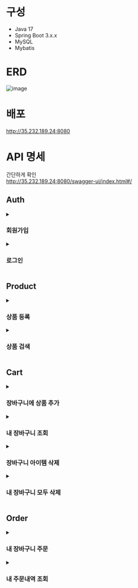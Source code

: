 # 구성
- Java 17
- Spring Boot 3.x.x
- MySQL
- Mybatis

# ERD
![image](https://github.com/ktk8916/shopping/assets/71807768/4c3e4c34-16a5-4f84-b73b-4bb2c1fefb9e)


# 배포
http://35.232.189.24:8080

# API 명세
간단하게 확인  
http://35.232.189.24:8080/swagger-ui/index.html#/

## Auth

<details>
  <summary><h3>회원가입</h3></summary>


```bash
curl -X POST http://35.232.189.24:8080/api/v1/auth/signup \
  -H 'Content-Type: application/json' \
  -d '{
    "username": "username",
    "password": "password",
    "nickname": "nickname"
  }'
```

**헤더 파라미터:**

| 파라미터      | 타입    | 필수여부 | 설명               |
|--------------|--------|----------|--------------------|
| Content-Type | String | 필수     | application/json  |

**바디 파라미터:**

| 파라미터  | 타입   | 필수여부 | 설명     |
|----------|--------|----------|----------|
| username | String | 필수     | 사용자 ID |
| password | String | 필수     | 비밀번호  |
| nickname | String | 필수     | 닉네임    |

**응답:**

```json
201
{
  "accessToken": "string"
}
```

- `accessToken`: 액세스 토큰

</details>


<details>
  <summary><h3>로그인</h3></summary>

```bash
curl -X POST http://35.232.189.24:8080/api/v1/auth/login \
  -H 'Content-Type: application/json' \
  -d '{
    "username": "username",
    "password": "password"
  }'
```

**헤더 파라미터:**

| 파라미터      | 타입    | 필수여부 | 설명               |
|--------------|--------|----------|--------------------|
| Content-Type | String | 필수     | application/json  |

**바디 파라미터:**

| 파라미터  | 타입   | 필수여부 | 설명     |
|----------|--------|----------|----------|
| username | String | 필수     | 사용자 ID |
| password | String | 필수     | 비밀번호  |

**응답:**

```json
200
{
  "accessToken": "string"
}
```
**응답 필드:**

- `accessToken`: 액세스 토큰


</details>

## Product


<details>
  <summary><h3>상품 등록</h3></summary>

```bash
curl -X POST http://35.232.189.24:8080/api/v1/product \
  -H 'Content-Type: application/json' \
  -H 'Authorization: Bearer {token}' \
  -d '{
    "name": "상품 이름",
    "price": 100
  }'

```
**헤더 파라미터:**

| 파라미터      | 타입    | 필수여부 | 설명               |
|--------------|--------|----------|--------------------|
| Content-Type | String | 필수     | application/json  |
| Authorization | String | 필수     | Bearer 토큰 (사용자 인증용)  |

**바디 파라미터:**

| 파라미터  | 타입   | 필수여부 | 설명     |
|----------|--------|----------|----------|
| name | String | 필수     | 상품이름 |
| price | Number | 필수     | 가격  |

**응답:**

```json
201
```
</details>


<details>
  <summary><h3>상품 검색</h3></summary>

```bash
curl -X GET http://35.232.189.24:8080/api/v1/product \
  -H 'Content-Type: application/json' \
  -d '{
    "keyword": "keyword",
    "page": 0,
    "size": 5
  }'
```

**헤더 파라미터:**

| 파라미터      | 타입    | 필수여부 | 설명               |
|--------------|--------|----------|--------------------|
| Content-Type | String | 필수     | application/json  |

**요청 파라미터:**

| 파라미터  | 타입   | 필수여부 | 설명     |
|----------|--------|----------|----------|
| keyword | String | 선택     | 검색 키워드 (없을 경우 전체 상품 검색) |
| page    | Number | 선택     | 페이지 번호 (기본값: 0) |
| size    | Number | 선택     | 페이지 당 아이템 수 (기본값: 5) |

**응답:**

```json
{
  "products": [
    {
      "id": 0,
      "name": "string",
      "price": 0
    }
  ],
  "page": 0,
  "size": 0,
  "totalSize": 0
}
```

**응답 필드:**

- `products`: 검색된 상품 목록
  - `id`: 상품 ID
  - `name`: 상품 이름
  - `price`: 상품 가격
- `page`: 현재 페이지 번호
- `size`: 페이지 당 아이템 수
- `totalSize`: 전체 상품 수

</details>

## Cart

<details>
  <summary><h3>장바구니에 상품 추가</h3></summary>


```bash
curl -X POST http://35.232.189.24:8080/api/v1/cart/items \
  -H 'Content-Type: application/json' \
  -H 'Authorization: Bearer {token}' \
  -d '{
    "productId": 1,
    "quantity": 2
  }'
```

**헤더 파라미터:**

| 파라미터         | 타입    | 필수여부 | 설명                        |
|-----------------|--------|----------|-----------------------------|
| Content-Type    | String | 필수     | application/json           |
| Authorization   | String | 필수     | Bearer 토큰 (사용자 인증용) |

**바디 파라미터:**

| 파라미터     | 타입    | 필수여부 | 설명             |
|-------------|--------|----------|------------------|
| productId   | Number | 필수     | 상품 ID          |
| quantity    | Number | 필수     | 추가할 수량      |

**응답:**


```json
201
```
</details>

<details>
  <summary><h3>내 장바구니 조회</h3></summary>


```bash
curl -X GET http://35.232.189.24:8080/api/v1/cart/items/my \
  -H 'Content-Type: application/json' \
  -H 'Authorization: Bearer {token}'
```

**헤더 파라미터:**

| 파라미터         | 타입    | 필수여부 | 설명                        |
|-----------------|--------|----------|-----------------------------|
| Content-Type    | String | 필수     | application/json           |
| Authorization   | String | 필수     | Bearer 토큰 (사용자 인증용) |

**응답:**

```json
{
  "items": [
    {
      "id": 1,
      "quantity": 2,
      "product": {
        "id": 1,
        "name": "상품 이름",
        "price": 1000
      }
    }
  ],
  "totalPrice": 2000
}
```

**응답 필드 설명:**

- `items`: 장바구니에 담긴 상품 목록
  - `id`: 장바구니 아이템 ID
  - `quantity`: 상품 수량
  - `product`: 상품 정보
    - `id`: 상품 ID
    - `name`: 상품 이름
    - `price`: 상품 가격
- `totalPrice`: 장바구니에 담긴 상품들의 총 가격

</details>

<details>
  <summary><h3>장바구니 아이템 삭제</h3></summary>


```bash
curl -X DELETE http://35.232.189.24:8080/api/v1/cart/items/{itemId} \
  -H 'Authorization: Bearer {token}'
```

**헤더 파라미터:**

| 파라미터         | 타입    | 필수여부 | 설명                        |
|-----------------|--------|----------|-----------------------------|
| Authorization   | String | 필수     | Bearer 토큰 (사용자 인증용) |

**경로 파라미터:**

| 파라미터  | 타입   | 필수여부 | 설명             |
|----------|--------|----------|------------------|
| itemId   | Number | 필수     | 삭제할 아이템 ID |


**응답:**

```json
204
```
</details>

<details>
  <summary><h3>내 장바구니 모두 삭제</h3></summary>


```bash
curl -X DELETE http://35.232.189.24:8080/api/v1/cart/items/my \
  -H 'Authorization: Bearer {token}'
```

**헤더 파라미터:**

| 파라미터         | 타입    | 필수여부 | 설명                        |
|-----------------|--------|----------|-----------------------------|
| Authorization   | String | 필수     | Bearer 토큰 (사용자 인증용) |

**응답:**

```json
204
```
  </details>

## Order 

<details>
  <summary><h3>내 장바구니 주문</h3></summary>


```bash
curl -X POST http://35.232.189.24:8080/api/v1/order/cart/my \
  -H 'Authorization: Bearer {token}'
```

**헤더 파라미터:**

| 파라미터         | 타입    | 필수여부 | 설명                        |
|-----------------|--------|----------|-----------------------------|
| Authorization   | String | 필수     | Bearer 토큰 (사용자 인증용) |

**응답:**

```json
{
  "orderId": 1,
  "totalPrice": 2000,
  "createdAt": "2023-12-17T18:32:41.915Z"
}
```

**응답 필드 설명:**

- `orderId`: 주문 ID
- `totalPrice`: 주문 총 가격
- `createdAt`: 주문 생성 일자

</details>


<details>
  <summary><h3>내 주문내역 조회</h3></summary>

```bash
curl -X GET http://35.232.189.24:8080/api/v1/order/details/my \
  -H 'Authorization: Bearer {token}' \
  -d '{
    "page": 0,
    "size": 5
  }'
```

**헤더 파라미터:**

| 파라미터         | 타입    | 필수여부 | 설명                        |
|-----------------|--------|----------|-----------------------------|
| Authorization   | String | 필수     | Bearer 토큰 (사용자 인증용) |

**요청 파라미터:**

| 파라미터  | 타입   | 필수여부 | 설명             |
|----------|--------|----------|------------------|
| page     | Number | 선택     | 페이지 번호 (기본값: 0) |
| size     | Number | 선택     | 페이지 당 아이템 수 (기본값: 5) |


**응답:**

```json
{
  "orders": [
    {
      "id": 1,
      "totalPrice": 200.0,
      "createdAt": "2023-12-17T18:34:22.660Z",
      "orderItems": [
        {
          "quantity": 2,
          "orderPrice": 100.0,
          "product": {
            "id": 1,
            "name": "상품 이름",
            "price": 500
          }
        }
      ]
    }
  ],
  "page": 0,
  "size": 5,
  "totalSize": 1
}
```

**응답 필드:**

- `orders`: 주문 내역 목록
  - `id`: 주문 ID
  - `totalPrice`: 주문 총 가격
  - `createdAt`: 주문 생성 일자
  - `orderItems`: 주문에 속한 상품 목록
    - `quantity`: 상품 수량
    - `orderPrice`: 주문된 상품 가격
    - `product`: 상품 정보
      - `id`: 상품 ID
      - `name`: 상품 이름
      - `price`: 상품 가격
- `page`: 현재 페이지 번호
- `size`: 페이지 당 아이템 수
- `totalSize`: 전체 주문 내역 수


  </details>

</details>
